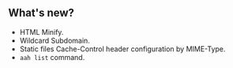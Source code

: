 ## What's new?

* HTML Minify.
* Wildcard Subdomain.
* Static files Cache-Control header configuration by MIME-Type.
* `aah list` command.
